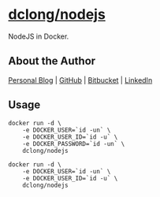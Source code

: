 # [dclong/nodejs](https://hub.docker.com/r/dclong/nodejs/)

NodeJS in Docker.

## About the Author

[Personal Blog](http://www.legendu.net)   |   [GitHub](https://github.com/dclong)   |   [Bitbucket](https://bitbucket.org/dclong/)   |   [LinkedIn](http://www.linkedin.com/in/ben-chuanlong-du-1239b221/)

## Usage 

```
docker run -d \
    -e DOCKER_USER=`id -un` \
    -e DOCKER_USER_ID=`id -u` \
    -e DOCKER_PASSWORD=`id -un` \
    dclong/nodejs
```
```
docker run -d \
    -e DOCKER_USER=`id -un` \
    -e DOCKER_USER_ID=`id -u` \
    dclong/nodejs
```
